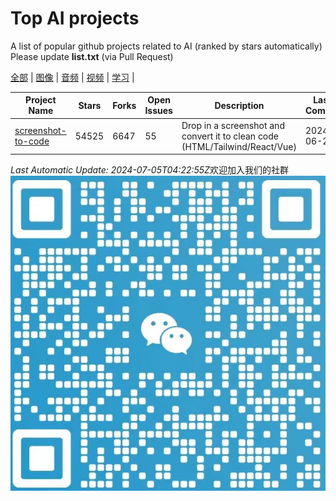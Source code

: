 # Top AI projects
A list of popular github projects related to AI (ranked by stars automatically)
Please update **list.txt** (via Pull Request)

<a href="./README.md">全部</a> |   <a href="./READMEpicture.md">图像</a> |   <a href="./READMEaudio.md">音频</a> | <a href="./READMEvideo.md">视频</a> | <a href="./READMElearn.md">学习</a> | 

| Project Name | Stars | Forks | Open Issues | Description | Last Commit |
| ------------ | ----- | ----- | ----------- | ----------- | ----------- |
| [screenshot-to-code](https://github.com/abi/screenshot-to-code) | 54525 | 6647 | 55 | Drop in a screenshot and convert it to clean code (HTML/Tailwind/React/Vue) | 2024-06-27 |

*Last Automatic Update: 2024-07-05T04:22:55Z*欢迎加入我们的社群 ![](https://raw.githubusercontent.com/mouuii/picture/master/weichat.jpg) 